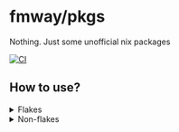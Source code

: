 # fmway/pkgs
Nothing. Just some unofficial nix packages

[![CI](https://github.com/fmway/fmpkgs/actions/workflows/ci.yml/badge.svg?event=pull_request)](https://github.com/fmway/fmpkgs/actions/workflows/ci.yml)

## How to use?
<details>
  <summary>Flakes</summary>
  
  add this repo to inputs in flake.nix
  ```nix
    inputs = {
  
      fmway-pkgs.url = "github:fmway/pkgs";

    };
  ```
  and then, you can do:
  - add to your configurations
    ```nix
    { inputs, ... }: {
      imports = [
        inputs.fmway-pkgs.nixosModules.default
      ];
      # and finally, you can add the package, this packages is defined in pkgs.fmway prefix
      environment.systemPackages = with pkgs; [
        fmway.xdman
      ];
    }
    ```
  - install package with nix profile
    ```sh
    nix profile install github:fmway/pkgs#cage-xtmapper
    ```
  - temporary run using nix shell
    ```sh
    nix shell github:fmway/pkgs#eth-wake
    ```
</details>
<details>
  <summary>Non-flakes</summary>
  
  You must add this repo to your nix channel
  ```sh
  nix-channel --add https://github.com/fmway/pkgs/archive/master.tar.gz fmway-pkgs
  nix-channel --update
  ```
  and then, you can do:
  - add to your configurations
    ```nix
    {
      imports = [
        <fmway-pkgs/module.nix>
      ];
      # and finally, you can add the package, this packages is defined in pkgs.fmway prefix
      environment.systemPackages = with pkgs; [
        fmway.xdman
      ];
    }
    ```
  - install package with nix-env
    ```sh
    nix-env '<fmway-pkgs>' -iA cage-xtmapper
    ```
  - temporary run using nix-shell
    ```sh
    nix-shell '<fmway-pkgs>' -A eth-wake
    ```
</details>
